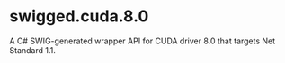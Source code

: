 # swigged.cuda.8.0
A C# SWIG-generated wrapper API for CUDA driver 8.0 that targets Net Standard 1.1.
